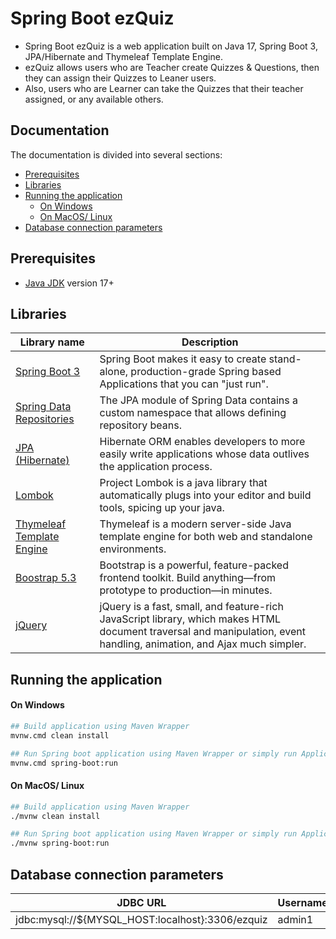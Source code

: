 # Spring Boot ezQuiz

- Spring Boot ezQuiz is a web application built on Java 17, Spring Boot 3, JPA/Hibernate and Thymeleaf Template Engine.
- ezQuiz allows users who are Teacher create Quizzes & Questions, then they can assign their Quizzes to Leaner users.
- Also, users who are Learner can take the Quizzes that their teacher assigned, or any available others.

## Documentation

The documentation is divided into several sections:

- [Prerequisites](#prerequisites)
- [Libraries](#libraries)
- [Running the application](#running-the-application)
  - [On Windows](#on-windows)
  - [On MacOS/ Linux](#on-macos-linux)
- [Database connection parameters](#database-connection-parameters)

## Prerequisites

- [Java JDK](https://www.oracle.com/pl/java/technologies/javase-downloads.html) version 17+

## Libraries

| Library name                                                                                                     | Description                                                                                                                                                           |
| ---------------------------------------------------------------------------------------------------------------- | --------------------------------------------------------------------------------------------------------------------------------------------------------------------- |
| [Spring Boot 3](https://spring.io/projects/spring-boot)                                                          | Spring Boot makes it easy to create stand-alone, production-grade Spring based Applications that you can "just run".                                                  |
| [Spring Data Repositories](https://docs.spring.io/spring-data/jpa/docs/current/reference/html/#jpa.repositories) | The JPA module of Spring Data contains a custom namespace that allows defining repository beans.                                                                      |
| [JPA (Hibernate)](https://hibernate.org/)                                                                        | Hibernate ORM enables developers to more easily write applications whose data outlives the application process.                                                       |
| [Lombok](https://projectlombok.org/)                                                                             | Project Lombok is a java library that automatically plugs into your editor and build tools, spicing up your java.                                                     |
| [Thymeleaf Template Engine](https://www.thymeleaf.org/)                                                          | Thymeleaf is a modern server-side Java template engine for both web and standalone environments.                                                                      |
| [Boostrap 5.3](https://getbootstrap.com/docs/5.3/getting-started/introduction/)                                  | Bootstrap is a powerful, feature-packed frontend toolkit. Build anything—from prototype to production—in minutes.                                                     |
| [jQuery](https://jquery.com/)                                                                                    | jQuery is a fast, small, and feature-rich JavaScript library, which makes HTML document traversal and manipulation, event handling, animation, and Ajax much simpler. |

## Running the application

#### On Windows

```bash
## Build application using Maven Wrapper
mvnw.cmd clean install

## Run Spring boot application using Maven Wrapper or simply run Application class
mvnw.cmd spring-boot:run
```

#### On MacOS/ Linux

```bash
## Build application using Maven Wrapper
./mvnw clean install

## Run Spring boot application using Maven Wrapper or simply run Application class
./mvnw spring-boot:run
```

## Database connection parameters

| JDBC URL                                         | Username | Password |
| ------------------------------------------------ | -------- | -------- |
| jdbc:mysql://${MYSQL_HOST:localhost}:3306/ezquiz | admin1   | 123      |
